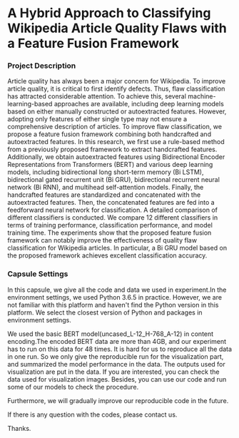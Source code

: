 # A Hybrid Approach to Classifying Wikipedia Article Quality Flaws with a Feature Fusion Framework 
### Project Description
Article quality has always been a major concern for Wikipedia. To improve article quality, it is critical to first identify defects. Thus, flaw classification has attracted considerable attention. To achieve this, several machine-learning-based approaches are available, including deep learning models based on either manually constructed or autoextracted features. However, adopting only features of either single type may not ensure a comprehensive description of articles. To improve flaw classification, we propose a feature fusion framework combining both handcrafted and autoextracted features. In this research, we first use a rule-based method from a previously proposed framework to extract handcrafted features. Additionally, we obtain autoextracted features using Bidirectional Encoder Representations from Transformers (BERT) and various deep learning models, including bidirectional long short-term memory (Bi LSTM), bidirectional gated recurrent unit (Bi GRU), bidirectional recurrent neural network (Bi RNN), and multihead self-attention models. Finally, the handcrafted features are standardized and concatenated with the autoextracted features. Then, the concatenated features are fed into a feedforward neural network for classification. A detailed comparison of different classifiers is conducted. We compare 12 different classifiers in terms of training performance, classification performance, and model training time. The experiments show that the proposed feature fusion framework can notably improve the effectiveness of quality flaw classification for Wikipedia articles. In particular, a Bi GRU model based on the proposed framework achieves excellent classification accuracy.

### Capsule Settings
In this capsule, we give all the code and data we used in experiment.In the environment settings, we used Python 3.6.5 in practice. However, we are not familiar with this platform and haven't find the Python version in this platform. We select the closest version of Python and packages in environment settings. 

We used the basic BERT model(uncased_L-12_H-768_A-12) in content encoding.The encoded BERT data are more than 4GB, and our experiment has to run on this data for 48 times. It is hard for us to reproduce all the data in one run. So we only give the reproducible run for the visualization part, and summarized the model performance in the data. The outputs used for visualization are put in the data. If you are interested, you can check the data used for visualization images. Besides, you can use our code and run some of our models to check the procedure.

Furthermore, we will gradually improve our reproducible code in the future.

If there is any question with the codes, please contact us.

Thanks.
